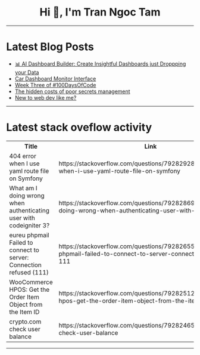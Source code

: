 <h1 align="center">Hi 👋, I'm Tran Ngoc Tam</h1>

---

# Latest Blog Posts 
<!-- BLOG-POST-LIST:START -->
- [📊 AI Dashboard Builder: Create Insightful Dashboards just Droppping your Data](https://dev.to/pnmartinez/ai-dashboard-builder-create-insightful-dashboards-just-droppping-your-data-36ff)
- [Car Dashboard Monitor Interface](https://dev.to/tobidelly/car-dashboard-monitor-interface-3005)
- [Week Three of #100DaysOfCode](https://dev.to/lymah/week-three-of-100daysofcode-1i9f)
- [The hidden costs of poor secrets management](https://dev.to/enkryptify/the-hidden-costs-of-poor-secrets-management-3641)
- [New to web dev like me?](https://dev.to/rinidhdhokia/new-to-web-dev-like-me-2jaa)
<!-- BLOG-POST-LIST:END -->

---

# Latest stack oveflow activity
<table>
  <tr><th>Title</th><th>Link</th></tr>
  <!-- STACKOVERFLOW:START --><tr><td>404 error when I use yaml route file on Symfony</td><td>https://stackoverflow.com/questions/79282928/404-error-when-i-use-yaml-route-file-on-symfony</td></tr><tr><td>What am I doing wrong when authenticating user with codeigniter 3?</td><td>https://stackoverflow.com/questions/79282869/what-am-i-doing-wrong-when-authenticating-user-with-codeigniter-3</td></tr><tr><td>eureu phpmail Failed to connect to server: Connection refused &lpar;111&rpar;</td><td>https://stackoverflow.com/questions/79282655/eureu-phpmail-failed-to-connect-to-server-connection-refused-111</td></tr><tr><td>WooCommerce HPOS: Get the Order Item Object from the Item ID</td><td>https://stackoverflow.com/questions/79282512/woocommerce-hpos-get-the-order-item-object-from-the-item-id</td></tr><tr><td>crypto.com check user balance</td><td>https://stackoverflow.com/questions/79282465/crypto-com-check-user-balance</td></tr><!-- STACKOVERFLOW:END -->
</table>

---


